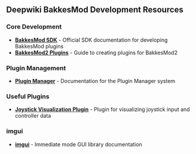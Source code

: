 ## Deepwiki BakkesMod Development Resources

### Core Development
- **[BakkesMod SDK](https://deepwiki.com/bakkesmodorg/BakkesModSDK)** - Official SDK documentation for developing BakkesMod plugins
- **[BakkesMod2 Plugins](https://deepwiki.com/bakkesmodorg/BakkesMod2-Plugins)** - Guide to creating plugins for BakkesMod2

### Plugin Management
- **[Plugin Manager](https://deepwiki.com/bakkesmodorg/PluginManager)** - Documentation for the Plugin Manager system

### Useful Plugins
- **[Joystick Visualization Plugin](https://deepwiki.com/Josef37/JoystickVisualizationPlugin)** - Plugin for visualizing joystick input and controller data

### imgui
- **[imgui](https://deepwiki.com/ocornut/imgui)** - Immediate mode GUI library documentation